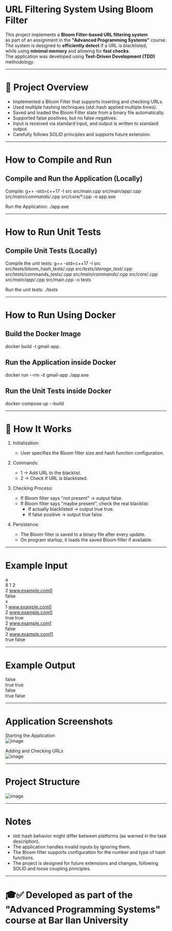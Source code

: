 # URL Filtering System Using Bloom Filter

This project implements a **Bloom Filter-based URL filtering system**  
as part of an assignment in the **"Advanced Programming Systems"** course.  
The system is designed to **efficiently detect** if a URL is blacklisted,  
while using **minimal memory** and allowing for **fast checks**.  
The application was developed using **Test-Driven Development (TDD)** methodology.

---

# 🧠 Project Overview
- Implemented a Bloom Filter that supports inserting and checking URLs.
- Used multiple hashing techniques (std::hash applied multiple times).
- Saved and loaded the Bloom Filter state from a binary file automatically.
- Supported false positives, but no false negatives.
- Input is received via standard input, and output is written to standard output.
- Carefully follows SOLID principles and supports future extension.

---

# How to Compile and Run

## Compile and Run the Application (Locally)

Compile:
g++ -std=c++17 -I src src/main.cpp src/main/app/*.cpp src/main/commands/*.cpp src/core/*.cpp -o app.exe

Run the Application:
./app.exe

---

# How to Run Unit Tests

## Compile Unit Tests (Locally)

Compile the unit tests:
g++ -std=c++17 -I src src/tests/bloom_hash_tests/*.cpp src/tests/storage_test/*.cpp src/tests/commands_tests/*.cpp src/main/commands/*.cpp src/core/*.cpp src/main/app/*.cpp src/main.cpp -o tests

Run the unit tests:
./tests

---

# How to Run Using Docker

## Build the Docker Image
docker build -t gmail-app .

## Run the Application inside Docker
docker run --rm -it gmail-app ./app.exe

## Run the Unit Tests inside Docker
docker-compose up --build

---

# 🧩 How It Works
1. Initialization:
   - User specifies the Bloom filter size and hash function configuration.

2. Commands:
   - 1 <URL> → Add URL to the blacklist.
   - 2 <URL> → Check if URL is blacklisted.

3. Checking Process:
   - If Bloom filter says "not present" → output false.
   - If Bloom filter says "maybe present", check the real blacklist:
     - If actually blacklisted → output true true.
     - If false positive → output true false.

4. Persistence:
   - The Bloom filter is saved to a binary file after every update.
   - On program startup, it loads the saved Bloom filter if available.

---

# Example Input
a  
8 1 2  
2 www.example.com0  
false  
x  
1 www.example.com0  
2 www.example.com0  
true true  
2 www.example.com1  
false  
2 www.example.com11  
true false  

---

# Example Output
false  
true true  
false  
true false  

---

# Application Screenshots

Starting the Application  
![image](https://github.com/user-attachments/assets/8079f943-5acd-4290-a005-4270ecf682c6)

Adding and Checking URLs  
![image](https://github.com/user-attachments/assets/9db1aac7-ad65-4efa-bbd2-41fb323da843)

---

# Project Structure
![image](https://github.com/user-attachments/assets/73db929f-1e5c-43c7-be8b-a843be9b3e6a)



---

# Notes

- std::hash behavior might differ between platforms (as warned in the task description).
- The application handles invalid inputs by ignoring them.
- The Bloom filter supports configuration for the number and type of hash functions.
- The project is designed for future extensions and changes, following SOLID and loose coupling principles.

---

# 🎓✅ Developed as part of the "Advanced Programming Systems" course at Bar Ilan University

